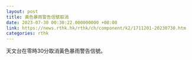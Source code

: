 ```yaml
---
layout: post
title: 黃色暴雨警告信號取消
date: 2023-07-30 00:30:22.000000000 +08:00
link: https://news.rthk.hk/rthk/ch/component/k2/1711201-20230730.htm
categories: rthk
---
```


天文台在零時30分取消黃色暴雨警告信號。

